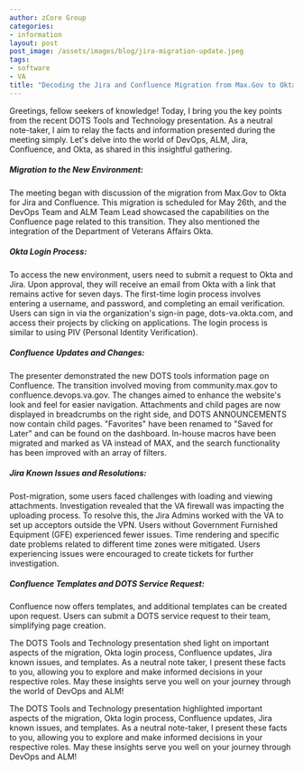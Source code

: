 ```yaml
---
author: zCore Group
categories:
- information
layout: post
post_image: /assets/images/blog/jira-migration-update.jpeg
tags:
- software
- VA
title: "Decoding the Jira and Confluence Migration from Max.Gov to Okta: A Comprehensive Summary"
---
```


Greetings, fellow seekers of knowledge! Today, I bring you the key points from the recent DOTS Tools and Technology presentation. As a neutral note-taker, I aim to relay the facts and information presented during the meeting simply. Let's delve into the world of DevOps, ALM, Jira, Confluence, and Okta, as shared in this insightful gathering.

##### Migration to the New Environment:
The meeting began with discussion of the migration from Max.Gov to Okta for Jira and Confluence. This migration is scheduled for May 26th, and the DevOps Team and ALM Team Lead showcased the capabilities on the Confluence page related to this transition. They also mentioned the integration of the Department of Veterans Affairs Okta.

##### Okta Login Process:
To access the new environment, users need to submit a request to Okta and Jira. Upon approval, they will receive an email from Okta with a link that remains active for seven days. The first-time login process involves entering a username, and password, and completing an email verification. Users can sign in via the organization's sign-in page, dots-va.okta.com, and access their projects by clicking on applications. The login process is similar to using PIV (Personal Identity Verification).

##### Confluence Updates and Changes:
The presenter demonstrated the new DOTS tools information page on Confluence. The transition involved moving from community.max.gov to confluence.devops.va.gov. The changes aimed to enhance the website's look and feel for easier navigation. Attachments and child pages are now displayed in breadcrumbs on the right side, and DOTS ANNOUNCEMENTS now contain child pages. "Favorites" have been renamed to "Saved for Later" and can be found on the dashboard. In-house macros have been migrated and marked as VA instead of MAX, and the search functionality has been improved with an array of filters.

##### Jira Known Issues and Resolutions:
Post-migration, some users faced challenges with loading and viewing attachments. Investigation revealed that the VA firewall was impacting the uploading process. To resolve this, the Jira Admins worked with the VA to set up acceptors outside the VPN. Users without Government Furnished Equipment (GFE) experienced fewer issues. Time rendering and specific date problems related to different time zones were mitigated. Users experiencing issues were encouraged to create tickets for further investigation.

##### Confluence Templates and DOTS Service Request:
Confluence now offers templates, and additional templates can be created upon request. Users can submit a DOTS service request to their team, simplifying page creation.

The DOTS Tools and Technology presentation shed light on important aspects of the migration, Okta login process, Confluence updates, Jira known issues, and templates. As a neutral note taker, I present these facts to you, allowing you to explore and make informed decisions in your respective roles. May these insights serve you well on your journey through the world of DevOps and ALM!

The DOTS Tools and Technology presentation highlighted important aspects of the migration, Okta login process, Confluence updates, Jira known issues, and templates. As a neutral note-taker, I present these facts to you, allowing you to explore and make informed decisions in your respective roles. May these insights serve you well on your journey through DevOps and ALM!
